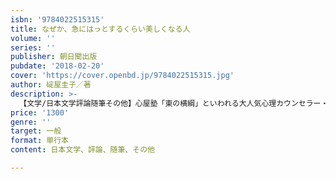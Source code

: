 ```yaml
---
isbn: '9784022515315'
title: なぜか、急にはっとするくらい美しくなる人
volume: ''
series: ''
publisher: 朝日聞出版
pubdate: '2018-02-20'
cover: 'https://cover.openbd.jp/9784022515315.jpg'
author: 碇屋圭子／著
description: >-
  【文学/日本文学評論随筆その他】心屋塾「東の横綱」といわれる大人気心理カウンセラー・碇谷圭子の初・単行本！　アラフォー＆アラフィフの女性をみるみる美しく変えてきた心理＆美容メソッドを大公開！　53歳にしてますますキレイ秘密も全部話す。
price: '1300'
genre: ''
target: 一般
format: 単行本
content: 日本文学、評論、随筆、その他

---
```

